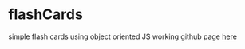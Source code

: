 # flashCards
simple flash cards using object oriented JS
working github page [here](https://ktmdeveloper.github.io/flashCards/index.html)
